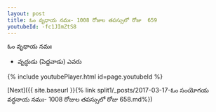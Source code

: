 ```yaml
---
layout: post
title: ఓం వృధాయ నమః- 1008 రోజుల తపస్సులో రోజు  659
youtubeId: -fc1JImZtS8
---
```

 
 
 ఓం వృధాయ నమః  
 
 -  వృద్ధుడు (పెద్దవాడు) ఎవరు 
 
  
 
  
 
 
 
 
 
 


{% include youtubePlayer.html id=page.youtubeId %}
 
[Next]({{ site.baseurl }}{% link  split1/_posts/2017-03-17-ఓం సంయోగయ వర్ధనాయ నమః- 1008 రోజుల తపస్సులో రోజు  658.md%})
 
